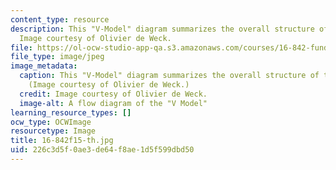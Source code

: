 ```yaml
---
content_type: resource
description: This "V-Model" diagram summarizes the overall structure of this course.
  Image courtesy of Olivier de Weck.
file: https://ol-ocw-studio-app-qa.s3.amazonaws.com/courses/16-842-fundamentals-of-systems-engineering-fall-2015/226c3d5f0ae3de64f8ae1d5f599dbd50_16-842f15-th.gif
file_type: image/jpeg
image_metadata:
  caption: This "V-Model" diagram summarizes the overall structure of this course.
    (Image courtesy of Olivier de Weck.)
  credit: Image courtesy of Olivier de Weck.
  image-alt: A flow diagram of the "V Model"
learning_resource_types: []
ocw_type: OCWImage
resourcetype: Image
title: 16-842f15-th.jpg
uid: 226c3d5f-0ae3-de64-f8ae-1d5f599dbd50
---
```

